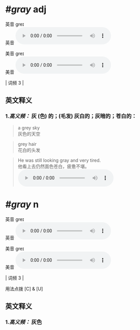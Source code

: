 # ***\#gray*** adj
英音 ɡreɪ  
英音
<audio src="./media/grey-B.aac" controls="controls"></audio>

美音 ɡreɪ  
美音
<audio src="./media/gray.aac" controls="controls"></audio>



| 词频 3 |  

英文释义
---
### 1.*高义频：* **灰 (色) 的；(毛发) 灰白的；灰暗的；苍白的：**  

 > a grey sky  
 > 灰色的天空    

 > grey hair  
 > 花白的头发    

 > He was still looking gray and very tired.  
 > 他看上去仍然面色苍白，疲惫不堪。    
<audio src="./media/grey  gray-1.aac" controls="controls"></audio>


# ***\#gray*** n
英音 ɡreɪ  
英音
<audio src="./media/grey-B.aac" controls="controls"></audio>

美音 ɡreɪ  
美音
<audio src="./media/gray.aac" controls="controls"></audio>



| 词频 3 |  

用法点拨  [C] & [U]

英文释义
---
### 1.*高义频：* **灰色**  


